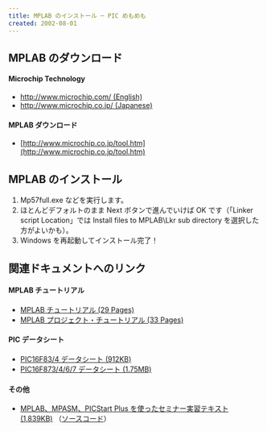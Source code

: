 ```yaml
---
title: MPLAB のインストール ─ PIC めもめも
created: 2002-08-01
---
```



MPLAB のダウンロード
----

#### Microchip Technology

- [http://www.microchip.com/ (English)](http://www.microchip.com/)
- [http://www.microchip.co.jp/ (Japanese)](http://www.microchip.co.jp/)

#### MPLAB ダウンロード

- [http://www.microchip.co.jp/tool.htm](http://www.microchip.co.jp/tool.htm)


MPLAB のインストール
----

1. Mp57full.exe などを実行します。
2. ほとんどデフォルトのまま Next ボタンで進んでいけば OK です（「Linker script Location」では Install files to MPLAB\Lkr sub directory を選択した方がよいかも）。
3. Windows を再起動してインストール完了！


関連ドキュメントへのリンク
----

#### MPLAB チュートリアル

- [MPLAB チュートリアル (29 Pages)](http://www.microchip.co.jp/Mpltutj.pdf)
- [MPLAB プロジェクト・チュートリアル (33 Pages)](http://www.microchip.co.jp/Tut340j.pdf)

#### PIC データシート

- [PIC16F83/4 データシート (912KB)](http://www.microchip.co.jp/30430c-j2.pdf)
- [PIC16F873/4/6/7 データシート (1.75MB)](http://www.microchip.co.jp/30292a-j.pdf)

#### その他

- [MPLAB、MPASM、PICStart Plus を使ったセミナー実習テキスト (1,839KB)](http://www.microchip.co.jp/2000f84_07.pdf">http://www.microchip.co.jp/2000f84_07.pdf</A><BR) （[ソースコード](http://www.microchip.co.jp/84asm.zip)）

